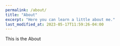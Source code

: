 ```yaml
---
permalink: /about/
title: "About"
excerpt: "Here you can learn a little about me."
last_modified_at: 2023-05-17T11:59:26-04:00
---
```


This is the About